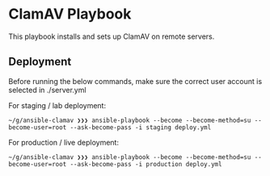 # ClamAV Playbook

This playbook installs and sets up ClamAV on remote servers.

## Deployment

Before running the below commands, make sure the correct user account is selected in ./server.yml

For staging / lab deployment:

```shell
~/g/ansible-clamav ❯❯❯ ansible-playbook --become --become-method=su --become-user=root --ask-become-pass -i staging deploy.yml
```

For production / live deployment:

```shell
~/g/ansible-clamav ❯❯❯ ansible-playbook --become --become-method=su --become-user=root --ask-become-pass -i production deploy.yml
```
